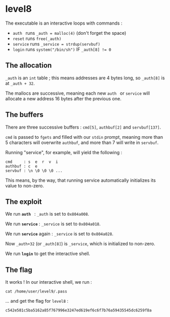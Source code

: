 # level8

The executable is an interactive loops with commands :

- `auth ` runs `_auth = malloc(4)` (don't forget the space)
- `reset` runs `free(_auth)`
- `service` runs `_service = strdup(servbuf)`
- `login` runs `system("/bin/sh")` IF `_auth[8] != 0`

## The allocation

`_auth` is an `int` table ; this means addresses are 4 bytes long, so `_auth[8]` is at `_auth + 32`.

The mallocs are successive, meaning each new `auth ` or `service` will allocate a new address 16 bytes after the previous one.

## The buffers

There are three successive buffers : `cmd[5]`, `authbuf[2]` and `servbuf[137]`.

`cmd` is passed to `fgets` and filled with our `stdin` prompt, meaning more than 5 characters will overwrite `authbuf`, and more than 7 will write in `servbuf`.

Running "service", for example, will yield the following :

```
cmd     : s  e  r  v  i
authbuf : c  e
servbuf : \n \0 \0 \0 ...
```

This means, by the way, that running service automatically initializes its value to non-zero.

## The exploit

We run **`auth `** : `_auth` is set to `0x804a008`. 

We run **`service`** : `_service` is set to `0x804a018`.

We run **`service`** again : `_service` is set to `0x804a028`.

Now `_auth+32` (or `_auth[8]`) is `_service`, which is initialized to non-zero.

We run **`login`** to get the interactive shell.

## The flag

It works ! In our interactive shell, we run :

```
cat /home/user/level9/.pass
```

... and get the flag for `level8` :

```
c542e581c5ba5162a85f767996e3247ed619ef6c6f7b76a59435545dc6259f8a
```